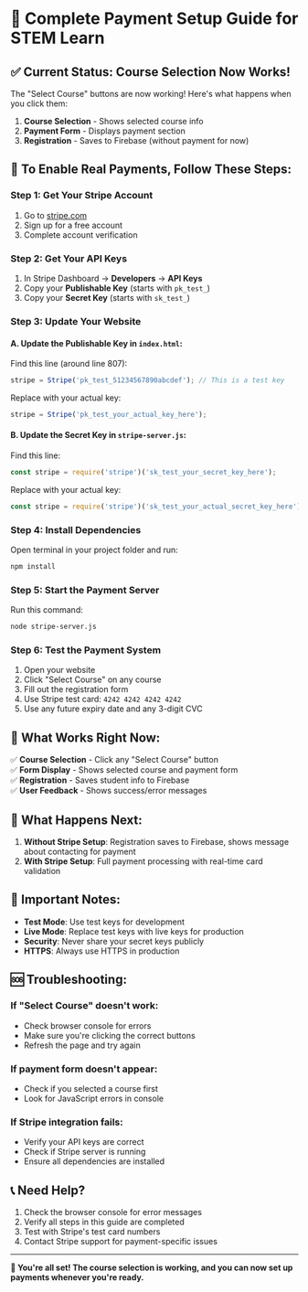 # 🚀 Complete Payment Setup Guide for STEM Learn

## ✅ **Current Status: Course Selection Now Works!**

The "Select Course" buttons are now working! Here's what happens when you click them:

1. **Course Selection** - Shows selected course info
2. **Payment Form** - Displays payment section
3. **Registration** - Saves to Firebase (without payment for now)

## 🔧 **To Enable Real Payments, Follow These Steps:**

### **Step 1: Get Your Stripe Account**

1. Go to [stripe.com](https://stripe.com)
2. Sign up for a free account
3. Complete account verification

### **Step 2: Get Your API Keys**

1. In Stripe Dashboard → **Developers** → **API Keys**
2. Copy your **Publishable Key** (starts with `pk_test_`)
3. Copy your **Secret Key** (starts with `sk_test_`)

### **Step 3: Update Your Website**

#### **A. Update the Publishable Key in `index.html`:**

Find this line (around line 807):
```javascript
stripe = Stripe('pk_test_51234567890abcdef'); // This is a test key
```

Replace with your actual key:
```javascript
stripe = Stripe('pk_test_your_actual_key_here');
```

#### **B. Update the Secret Key in `stripe-server.js`:**

Find this line:
```javascript
const stripe = require('stripe')('sk_test_your_secret_key_here');
```

Replace with your actual key:
```javascript
const stripe = require('stripe')('sk_test_your_actual_secret_key_here');
```

### **Step 4: Install Dependencies**

Open terminal in your project folder and run:
```bash
npm install
```

### **Step 5: Start the Payment Server**

Run this command:
```bash
node stripe-server.js
```

### **Step 6: Test the Payment System**

1. Open your website
2. Click "Select Course" on any course
3. Fill out the registration form
4. Use Stripe test card: `4242 4242 4242 4242`
5. Use any future expiry date and any 3-digit CVC

## 🎯 **What Works Right Now:**

✅ **Course Selection** - Click any "Select Course" button  
✅ **Form Display** - Shows selected course and payment form  
✅ **Registration** - Saves student info to Firebase  
✅ **User Feedback** - Shows success/error messages  

## 🔄 **What Happens Next:**


1. **Without Stripe Setup**: Registration saves to Firebase, shows message about contacting for payment
2. **With Stripe Setup**: Full payment processing with real-time card validation

## 🚨 **Important Notes:**

- **Test Mode**: Use test keys for development
- **Live Mode**: Replace test keys with live keys for production
- **Security**: Never share your secret keys publicly
- **HTTPS**: Always use HTTPS in production

## 🆘 **Troubleshooting:**

### **If "Select Course" doesn't work:**
- Check browser console for errors
- Make sure you're clicking the correct buttons
- Refresh the page and try again

### **If payment form doesn't appear:**
- Check if you selected a course first
- Look for JavaScript errors in console

### **If Stripe integration fails:**
- Verify your API keys are correct
- Check if Stripe server is running
- Ensure all dependencies are installed

## 📞 **Need Help?**

1. Check the browser console for error messages
2. Verify all steps in this guide are completed
3. Test with Stripe's test card numbers
4. Contact Stripe support for payment-specific issues

---

**🎉 You're all set! The course selection is working, and you can now set up payments whenever you're ready.**
